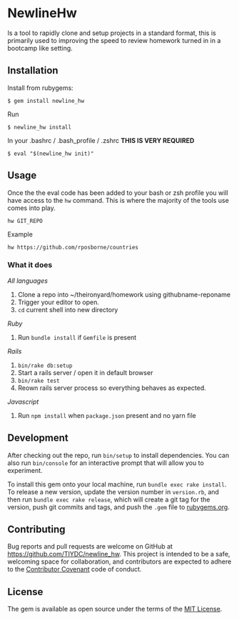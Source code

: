 # NewlineHw

Is a tool to rapidly clone and setup projects in a standard format, this is primarily
used to improving the speed to review homework turned in in a bootcamp like setting.

## Installation

Install from rubygems:

    $ gem install newline_hw

Run

    $ newline_hw install

In your .bashrc / .bash_profile / .zshrc **THIS IS VERY REQUIRED**

    $ eval "$(newline_hw init)"

## Usage

Once the the eval code has been added to your bash or zsh profile you will have access to the `hw` command.  This is where the majority of the tools use comes into play.

  `hw GIT_REPO`

  Example

  `hw https://github.com/rposborne/countries`

### What it does

_All languages_

1. Clone a repo into ~/theironyard/homework using githubname-reponame
2. Trigger your editor to open.
3. `cd` current shell into new directory

_Ruby_

1. Run `bundle install`  if `Gemfile` is present

_Rails_

1. `bin/rake db:setup`
2.  Start a rails server / open it in default browser
3.  `bin/rake test`
4.  Reown rails server process so everything behaves as expected.

_Javascript_

1. Run `npm install` when `package.json` present and no yarn file

## Development

After checking out the repo, run `bin/setup` to install dependencies. You can also run `bin/console` for an interactive prompt that will allow you to experiment.

To install this gem onto your local machine, run `bundle exec rake install`. To release a new version, update the version number in `version.rb`, and then run `bundle exec rake release`, which will create a git tag for the version, push git commits and tags, and push the `.gem` file to [rubygems.org](https://rubygems.org).

## Contributing

Bug reports and pull requests are welcome on GitHub at https://github.com/TIYDC/newline_hw. This project is intended to be a safe, welcoming space for collaboration, and contributors are expected to adhere to the [Contributor Covenant](http://contributor-covenant.org) code of conduct.


## License

The gem is available as open source under the terms of the [MIT License](http://opensource.org/licenses/MIT).
